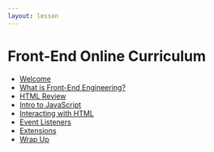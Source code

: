 ```yaml
---
layout: lesson
---
```


# Front-End Online Curriculum

- [Welcome](./welcome-fee-single)
- [What is Front-End Engineering?](./what-is-fee)
- [HTML Review](./html-review)
- [Intro to JavaScript](./intro-to-js)
- [Interacting with HTML](./interacting-with-html)
- [Event Listeners](./event-listeners)
- [Extensions](./extensions)
- [Wrap Up](./wrap-up-single)


<!-- # Front-End Online Curriculum

- [Welcome](./welcome-fee-weekend)
- [What is Front-End Engineering?](./what-is-fee)
- [HTML Review](./html-review)
- [Intro to JavaScript](./intro-to-js)
- [Interacting with HTML](./interacting-with-html)
- [Event Listeners](./event-listeners)
- [Extensions](./extensions)
- [Wrap Up](./wrap-up-weekend) -->
